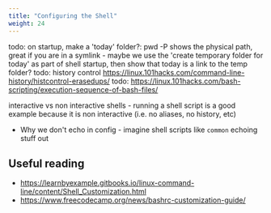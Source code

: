 ```yaml
---
title: "Configuring the Shell"
weight: 24
---
```


todo: on startup, make a 'today' folder?: pwd -P shows the physical path, great if you are in a symlink - maybe we use the 'create temporary folder for today' as part of shell startup, then show that today is a link to the temp folder?
todo: history control https://linux.101hacks.com/command-line-history/histcontrol-erasedups/
todo: https://linux.101hacks.com/bash-scripting/execution-sequence-of-bash-files/


interactive vs non interactive shells - running a shell script is a good example because it is non interactive (i.e. no aliases, no history, etc)

- Why we don't echo in config - imagine shell scripts like `common` echoing stuff out

## Useful reading

- https://learnbyexample.gitbooks.io/linux-command-line/content/Shell_Customization.html
- https://www.freecodecamp.org/news/bashrc-customization-guide/

